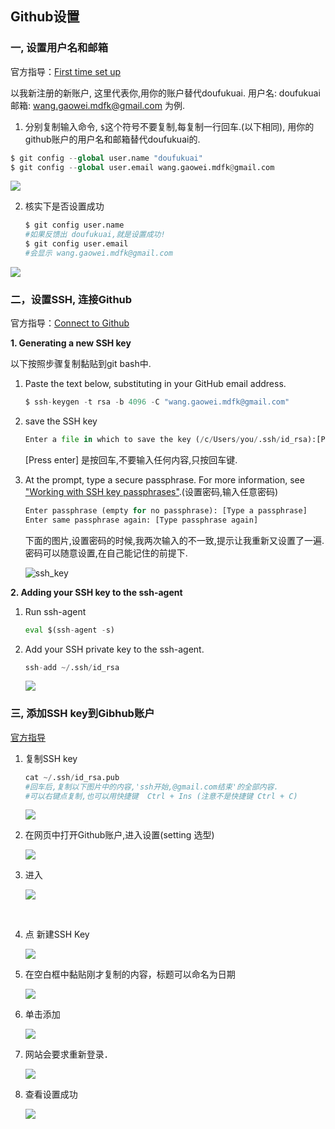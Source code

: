 

## Github设置

### 一, 设置用户名和邮箱

官方指导：[First time set up](https://git-scm.com/book/en/v2/Getting-Started-First-Time-Git-Setup)

以我新注册的新账户, 这里代表你,用你的账户替代doufukuai.
用户名: doufukuai
邮箱: wang.gaowei.mdfk@gmail.com
为例.

1. 分别复制输入命令, `$`这个符号不要复制,每复制一行回车.(以下相同), 用你的github账户的用户名和邮箱替代doufukuai的.

```python
$ git config --global user.name "doufukuai"
$ git config --global user.email wang.gaowei.mdfk@gmail.com
```

![](https://ws2.sinaimg.cn/large/006tNc79ly1fp2chmedkmj30lm064js2.jpg)

2. 核实下是否设置成功

   ```python
   $ git config user.name
   #如果反馈出 doufukuai,就是设置成功!
   $ git config user.email
   #会显示 wang.gaowei.mdfk@gmail.com
   ```

![](https://ws2.sinaimg.cn/large/006tNc79ly1fp2ci6gju3j30k80ak0tm.jpg)



### 二，设置SSH, 连接Github

官方指导：[Connect to Github](https://help.github.com/articles/connecting-to-github-with-ssh/)

**1. Generating a new SSH key**

以下按照步骤复制黏贴到git bash中.

1. Paste the text below, substituting in your GitHub email address.

   ```python
   $ ssh-keygen -t rsa -b 4096 -C "wang.gaowei.mdfk@gmail.com"
   ```

2. save the SSH key

   ```python
   Enter a file in which to save the key (/c/Users/you/.ssh/id_rsa):[Press enter] 
   ```

   [Press enter] 是按回车,不要输入任何内容,只按回车键.

3. At the prompt, type a secure passphrase. For more information, see ["Working with SSH key passphrases"](https://help.github.com/articles/working-with-ssh-key-passphrases).(设置密码,输入任意密码)

   ```python
   Enter passphrase (empty for no passphrase): [Type a passphrase]
   Enter same passphrase again: [Type passphrase again]
   ```

   下面的图片,设置密码的时候,我两次输入的不一致,提示让我重新又设置了一遍.
   密码可以随意设置,在自己能记住的前提下.

   ![ssh_key](https://ws1.sinaimg.cn/large/006tNc79ly1fp2cizjxkxj30s40jowgm.jpg)

**2. Adding your SSH key to the ssh-agent**

1. Run ssh-agent 

   ```python
   eval $(ssh-agent -s)
   ```

2. Add your SSH private key to the ssh-agent.

   ```python
   ssh-add ~/.ssh/id_rsa
   ```

    ![](https://ws4.sinaimg.cn/large/006tNc79ly1fp2cq1l0dnj30oy05p74h.jpg)


### 三, 添加SSH key到Gibhub账户

[官方指导](https://help.github.com/articles/adding-a-new-ssh-key-to-your-github-account/)

1. 复制SSH key

   ```python
   cat ~/.ssh/id_rsa.pub 
   #回车后,复制以下图片中的内容,'ssh开始,@gmail.com结束'的全部内容.
   #可以右键点复制,也可以用快捷键  Ctrl + Ins (注意不是快捷键 Ctrl + C)
   ```

   ![](https://ws2.sinaimg.cn/large/006tNc79ly1fp2cqrpi0cj30s306nwfi.jpg)

2. 在网页中打开Github账户,进入设置(setting 选型)

   ![](https://ws4.sinaimg.cn/large/006tNc79ly1fp2crfvy39j30b50fhdh6.jpg)

3. 进入

   ![](https://ws2.sinaimg.cn/large/006tNc79ly1fp2cv6ymffj30ul0g9q46.jpg)

   ​

4. 点 新建SSH Key

   ![](https://ws1.sinaimg.cn/large/006tNc79ly1fp2cvnwyy7j30tj0gy3zw.jpg)

5. 在空白框中黏贴刚才复制的内容，标题可以命名为日期

   ![](https://ws3.sinaimg.cn/large/006tNc79ly1fp2cw1s42ej30su0g4dhf.jpg)

6. 单击添加

   ![](https://ws3.sinaimg.cn/large/006tNc79ly1fp2cwmgf5mj30sc0dqdia.jpg)

7. 网站会要求重新登录．

   ![](https://ws2.sinaimg.cn/large/006tNc79ly1fp2cwyehd3j30uv0krad7.jpg)

8. 查看设置成功

   ![](https://ws3.sinaimg.cn/large/006tNc79ly1fp2cxfyzfej30st0cqta3.jpg)

